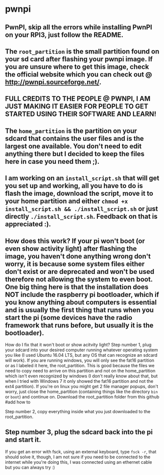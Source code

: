 # pwnpi
PwnPI, skip all the errors while installing PwnPI on your RPI3, just follow the README.
-----------------------------------------------------------------------------------------------------------------------------------
The `root_partition` is the small partition found on your sd card after flashing your pwnpi image. If you are unsure where to get this image, check the official website which you can check out @ http://pwnpi.sourceforge.net/.
-----------------------------------------------------------------------------------------------------------------------------------
FULL CREDITS TO THE PEOPLE @ PWNPI, I AM JUST MAKING IT EASIER FOR PEOPLE TO GET STARTED USING THEIR SOFTWARE AND LEARN!
-----------------------------------------------------------------------------------------------------------------------------------
The `home_partition` is the partition on your sdcard that contains the user files and is the largest one available. You don't need to edit anything there but I decided to keep the files here in case you need them ;).
-----------------------------------------------------------------------------------------------------------------------------------
I am working on an `install_script.sh` that will get you set up and working, all you have to do is flash the image, download the script, move it to your home partition and either `chmod +x install_script.sh && ./install_script.sh` or just directly `./install_script.sh`. Feedback on that is appreciated :).
-----------------------------------------------------------------------------------------------------------------------------------
How does this work?
If your pi won't boot (or even show activity light) after flashing the image, you haven't done anything wrong don't worry, it is because some system files either don't exist or are deprecated and won't be used therefore not allowing the system to even boot. One big thing here is that the installation does NOT include the raspberry pi bootloader, which if you know anything about computers is essential and is usually the first thing that runs when you start the pi (some devices have the radio framework that runs before, but usually it is the bootloader).
-----------------------------------------------------------------------------------------------------------------------------------
How do I fix that it won't boot or show acitvity light?
Step number 1, plug your sdcard into your desired computer running whatever operating system you like (I used Ubuntu 16.04 LTS, but any OS that can recognize an sdcard will work). If you are running windows, you will only see the fat16 partition or as I labeled it here, the root_partition. This is good because the files we need to copy need to arrive on this partition and not on the home_partition which isn't even recognized by windows (I don't really know about that, but when I tried with Windows 7 it only showed the fat16 partition and not the ext4 partition). If you're on linux you might get 2 file manager popups, don't worry, just close the home_partition (containing things like the directory `bin` or `boot`) and continue on.
Download the root_partition folder from this github #add how to

Step number 2, copy everything inside what you just downloaded to the root_partition. 

Step number 3, plug the sdcard back into the pi and start it.
-----------------------------------------------------------------------------------------------------------------------------------
If you get an error with fsck, using an external keyboard, type `fsck -r`, that should solve it, though, I am not sure if you need to be connected to the internet while you're doing this, I was connected using an ethernet cable but you can always try :)
